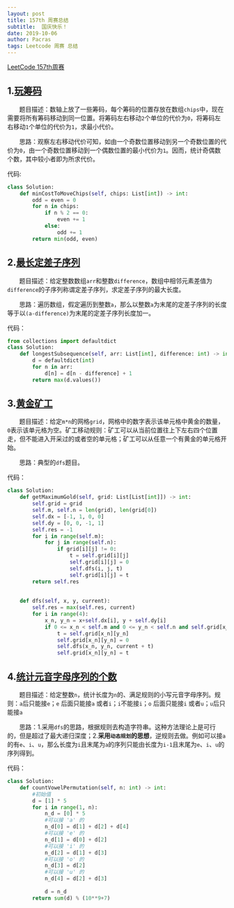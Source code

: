 ```yaml
---
layout: post
title: 157th 周赛总结
subtitle:  国庆快乐！
date: 2019-10-06
author: Pacras
tags: Leetcode 周赛 总结
---
```


[LeetCode 157th周赛](https://leetcode-cn.com/contest/weekly-contest-157)

## 1.[玩筹码](https://leetcode-cn.com/contest/weekly-contest-157/problems/play-with-chips/)
&nbsp; &nbsp; &nbsp; &nbsp;题目描述：数轴上放了一些筹码，每个筹码的位置存放在数组`chips`中，现在需要将所有筹码移动到同一位置。将筹码左右移动`2`个单位的代价为`0`，将筹码左右移动`1`个单位的代价为`1`，求最小代价。

&nbsp; &nbsp; &nbsp; &nbsp;思路：观察左右移动代价可知，如由一个奇数位置移动到另一个奇数位置的代价为`0`，由一个奇数位置移动到一个偶数位置的最小代价为`1`。因而，统计奇偶数个数，其中较小者即为所求代价。

代码:

```python
class Solution:
    def minCostToMoveChips(self, chips: List[int]) -> int:
        odd = even = 0
        for n in chips:
            if n % 2 == 0:
                even += 1
            else:
                odd += 1
        return min(odd, even)
```


## 2.[最长定差子序列](https://leetcode-cn.com/contest/weekly-contest-157/problems/longest-arithmetic-subsequence-of-given-difference/)
&nbsp; &nbsp; &nbsp; &nbsp;题目描述：给定整数数组`arr`和整数`difference`，数组中相邻元素差值为`difference`的子序列称谓定差子序列，求定差子序列的最大长度。

&nbsp; &nbsp; &nbsp; &nbsp;思路：遍历数组，假定遍历到整数`a`，那么以整数`a`为末尾的定差子序列的长度等于以`(a-difference)`为末尾的定差子序列长度加一。

代码：

```python
from collections import defaultdict
class Solution:
    def longestSubsequence(self, arr: List[int], difference: int) -> int:
        d = defaultdict(int)
        for n in arr:
            d[n] = d[n - difference] + 1
        return max(d.values())
```

## 3.[黄金矿工](https://leetcode-cn.com/contest/weekly-contest-157/problems/path-with-maximum-gold/)
&nbsp; &nbsp; &nbsp; &nbsp;题目描述：给定`m*n`的网格`grid`，网格中的数字表示该单元格中黄金的数量，`0`表示该单元格为空。矿工移动规则：矿工可以从当前位置往上下左右四个位置走，但不能进入开采过的或者空的单元格；矿工可以从任意一个有黄金的单元格开始。

&nbsp; &nbsp; &nbsp; &nbsp;思路：典型的`dfs`题目。

代码：

```python
class Solution:
    def getMaximumGold(self, grid: List[List[int]]) -> int:
        self.grid = grid
        self.m, self.n = len(grid), len(grid[0])
        self.dx = [-1, 1, 0, 0]
        self.dy = [0, 0, -1, 1]
        self.res = -1
        for i in range(self.m):
            for j in range(self.n): 
                if grid[i][j] != 0:
                    t = self.grid[i][j]
                    self.grid[i][j] = 0
                    self.dfs(i, j, t)
                    self.grid[i][j] = t
        return self.res
        
        
    def dfs(self, x, y, current):
        self.res = max(self.res, current)
        for i in range(4):
            x_n, y_n = x+self.dx[i], y + self.dy[i]
            if 0 <= x_n < self.m and 0 <= y_n < self.n and self.grid[x_n][y_n] != 0:
                t = self.grid[x_n][y_n]
                self.grid[x_n][y_n] = 0
                self.dfs(x_n, y_n, current + t)
                self.grid[x_n][y_n] = t
```


## 4.[统计元音字母序列的个数](https://leetcode-cn.com/contest/weekly-contest-157/problems/count-vowels-permutation/)
&nbsp; &nbsp; &nbsp; &nbsp;题目描述：给定整数`n`，统计长度为`n`的、满足规则的小写元音字母序列。规则：`a`后只能接`e`；`e` 后面只能接`a` 或者`i`；`i`不能接`i`；`o` 后面只能接`i` 或者`u`；`u`后只能接`a`


&nbsp; &nbsp; &nbsp; &nbsp;思路：1.采用`dfs`的思路，根据规则去构造字符串。这种方法理论上是可行的，但是超过了最大递归深度；2.**采用`动态规划`的思想**，逆规则去做。例如可以接`a`的有`e`、`i`、`u`，那么长度为`i`且末尾为`a`的序列只能由长度为`i-1`且末尾为`e`、`i`、`u`的序列得到。

代码：

```python
class Solution:
    def countVowelPermutation(self, n: int) -> int:
        #初始值
        d = [1] * 5
        for i in range(1, n):
            n_d = [0] * 5
            #可以接 'a' 的
            n_d[0] = d[1] + d[2] + d[4]
            #可以接 'e' 的
            n_d[1] = d[0] + d[2]
            #可以接 'i' 的
            n_d[2] = d[1] + d[3]
            #可以接 'o' 的
            n_d[3] = d[2]
            #可以接 'u' 的
            n_d[4] = d[2] + d[3]
            
            d = n_d
        return sum(d) % (10**9+7)

```
